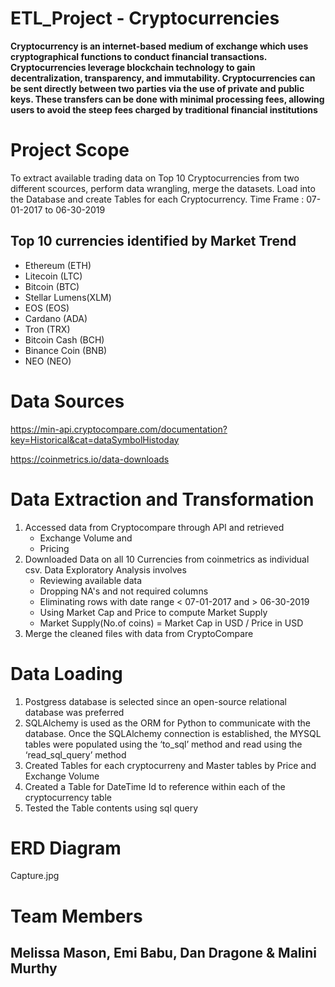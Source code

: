 # ETL_Project - Cryptocurrencies

**Cryptocurrency is an internet-based medium of exchange which uses cryptographical functions to conduct financial transactions. Cryptocurrencies leverage blockchain technology to gain decentralization, transparency, and immutability.
Cryptocurrencies can be sent directly between two parties via the use of private and public keys.  These transfers can be done with minimal processing fees, allowing users to avoid the steep fees charged by traditional financial institutions**


# Project Scope

To extract available trading data on Top 10 Cryptocurrencies from two different scources, perform data wrangling, merge the datasets. Load into the Database and create Tables for each Cryptocurrency. 
Time Frame : 07-01-2017 to 06-30-2019

## Top 10 currencies identified by Market Trend
- Ethereum (ETH)
- Litecoin (LTC)
- Bitcoin (BTC)
- Stellar Lumens(XLM)
- EOS (EOS)
- Cardano (ADA)
- Tron (TRX)
- Bitcoin Cash (BCH)
- Binance Coin (BNB)
- NEO (NEO)


# Data Sources
https://min-api.cryptocompare.com/documentation?key=Historical&cat=dataSymbolHistoday

https://coinmetrics.io/data-downloads

# Data Extraction and Transformation

1. Accessed data from Cryptocompare through API and retrieved  
    - Exchange Volume and
    - Pricing
2. Downloaded Data on all 10 Currencies from coinmetrics as individual csv. Data Exploratory Analysis involves 
    - Reviewing available data
    - Dropping NA's and not required columns
    - Eliminating rows with date range < 07-01-2017 and > 06-30-2019
    - Using Market Cap and Price to compute Market Supply 
    - Market Supply(No.of coins) = Market Cap in USD / Price in USD 
3. Merge the cleaned files with data from CryptoCompare

# Data Loading 

1. Postgress database is selected since an open-source relational database was preferred
2. SQLAlchemy is used as the ORM for Python to communicate with the database. Once the SQLAlchemy connection is established, the MYSQL 
   tables were  populated using the ‘to_sql’ method and read using the ‘read_sql_query’ method
3. Created Tables for each cryptocurreny and Master tables by Price and Exchange Volume
4. Created a Table for DateTime Id to reference within each of the cryptocurrency table
5. Tested the Table contents using sql query

# ERD Diagram
Capture.jpg


# Team Members 
## Melissa Mason, Emi Babu, Dan Dragone & Malini Murthy

  

